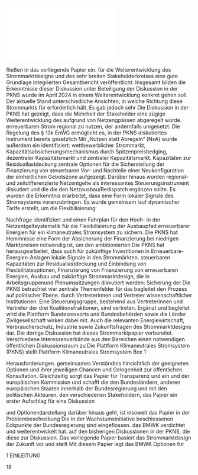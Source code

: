 ![./pages/page20.pdf](../assets/./pages/page20.pdf)




fließen in das vorliegende Papier ein.
für die Weiterentwicklung des Strommarktdesigns und
des sehr breiten Stakeholderkreises eine gute Grundlage
integrierten Gesamtbericht veröffentlicht. Insgesamt bilden die Erkenntnisse dieser Diskussion unter Beteiligung
der Diskussion in der PKNS wurde im April 2024 in einem
Weiterentwicklung konkret gehen soll. Der aktuelle Stand
unterschiedliche Ansichten, in welche Richtung diese
Strommarkts für erforderlich hält. Es gab jedoch sehr
Die Diskussion in der PKNS hat gezeigt, dass die Mehrheit der Stakeholder eine zügige Weiterentwicklung des
aufgrund von Netzengpässen abgeregelt würde.
erneuerbaren Strom regional zu nutzen, der andernfalls
umgesetzt. Die Regelung des § 13k EnWG ermöglicht es,
in der PKNS diskutiertes Instrument bereits gesetzlich
Mit „Nutzen statt Abregeln“ (NsA) wurde außerdem ein
identifiziert: wettbewerblicher Strommarkt, Kapazitätsabsicherungsmechanismus durch Spitzenpreishedging, dezentraler Kapazitätsmarkt und zentraler Kapazitätsmarkt.
Kapazitäten zur Residuallastdeckung zentrale Optionen
für die Sicherstellung der Finanzierung von steuerbaren
Vor- und Nachteile einer Neukonfiguration der einheitlichen Gebotszone aufgezeigt. Darüber hinaus wurden
regional- und zeitdifferenzierte Netzentgelte als interessantes Steuerungsinstrument diskutiert und die die
den Netzausbau/Redispatch ergänzen sollte. Es wurden
die Erkenntnis erarbeitet, dass eine Form lokaler Signale
des Stromsystems voranzubringen. Es wurde gemeinsam
lauf dynamischer Tarife erstellt, um die Flexibilisierung

Nachfrage identifiziert und einen Fahrplan für den Hoch-
in der Netzentgeltsystematik für die Flexibilisierung der
Ausbaupfad erneuerbarer Energien für ein klimaneutrales Stromsystem zu sichern. Die PKNS hat Hemmnisse
eine Form der Absicherung der Finanzierung bei niedrigen Marktpreisen notwendig ist, um den ambitionierten
Die PKNS hat herausgearbeitet, dass auch für zukünftige Investitionen in Erneuerbare-Energien-Anlagen
lokale Signale in den Strommärkten.
steuerbaren Kapazitäten zur Residuallastdeckung und
Einbindung von Flexibilitätsoptionen, Finanzierung von
Finanzierung von erneuerbaren Energien, Ausbau und
zukünftige Strommarktdesign, die in Arbeitsgruppenund Plenumssitzungen diskutiert werden: Sicherung der
Die PKNS betrachtet vier zentrale Themenfelder für das
begleitet den Prozess auf politischer Ebene.
durch Vertreterinnen und Vertreter wissenschaftlicher Institutionen. Eine Steuerungsgruppe, bestehend aus Vertreterinnen und Vertreter der drei Koalitionsfraktionen,
sind vertreten. Ergänzt und begleitet wird die Plattform
Bundesressorts und Bundesbehörden sowie die Länder
Zivilgesellschaft wirken dabei mit. Auch die relevanten
Energiewirtschaft, Verbraucherschutz, Industrie sowie
Zukunftsfragen des Strommarktdesigns dar. Die dortige Diskussion hat dieses Strommarktpapier vorbereitet. Verschiedene Interessenverbände aus den Bereichen
einen notwendigen öffentlichen Diskussionsraum zu
Die Plattform Klimaneutrales Stromsystem (PKNS) stellt
Plattform Klimaneutrales Stromsystem
Box 1

Herausforderungen.
gemeinsames Verständnis hinsichtlich der geeigneten Optionen und ihrer jeweiligen Chancen und
Gelegenheit zur öffentlichen Konsultation. Gleichzeitig sorgt das Papier für Transparenz und ein
und der europäischen Kommission und schafft die
den Bundesländern, anderen europäischen Staaten
innerhalb der Bundesregierung und mit den politischen Akteuren, den verschiedenen Stakeholdern,
das Papier ein erster Aufschlag für eine Diskussion

und Optionendarstellung darüber hinaus geht, ist
insoweit das Papier in der Problembeschreibung
Die in der Wachstumsinitiative beschlossenen Eckpunkte der Bundesregierung sind eingeflossen.
das BMWK verdichtet und weiterentwickelt hat.
auf den bisherigen Diskussionen in der PKNS, die
diese zur Diskussion. Das vorliegende Papier basiert
das Strommarktdesign der Zukunft vor und stellt
Mit diesem Papier legt das BMWK Optionen für

1 EINLEITUNG

18
